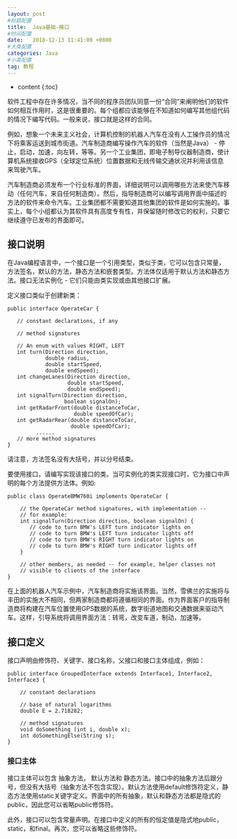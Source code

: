 ```yaml
---
layout: post
#标题配置
title:  Java基础-接口
#时间配置
date:   2018-12-13 11:41:00 +0800
#大类配置
categories: Java
#小类配置
tag: 教程
---
```


* content
{:toc}

软件工程中存在许多情况，当不同的程序员团队同意一份“合同”来阐明他们的软件如何相互作用时，这是很重要的。每个组都应该能够在不知道如何编写其他组代码的情况下编写代码。一般来说，接口就是这样的合同。

例如，想象一个未来主义社会，计算机控制的机器人汽车在没有人工操作员的情况下将乘客运送到城市街道。汽车制造商编写操作汽车的软件（当然是Java） - 停止，启动，加速，向左转，等等。另一个工业集团，即电子制导仪器制造商，使计算机系统接收GPS（全球定位系统）位置数据和无线传输交通状况并利用该信息来驾驶汽车。

汽车制造商必须发布一个行业标准的界面，详细说明可以调用哪些方法来使汽车移动（任何汽车，来自任何制造商）。然后，指导制造商可以编写调用界面中描述的方法的软件来命令汽车。工业集团都不需要知道其他集团的软件是如何实施的。事实上，每个小组都认为其软件具有高度专有性，并保留随时修改它的权利，只要它继续遵守已发布的界面即可。
## 接口说明
在Java编程语言中，一个接口是一个引用类型，类似于类，它可以包含只常量，方法签名，默认的方法，静态方法和嵌套类型。方法体仅适用于默认方法和静态方法。接口无法实例化 - 它们只能由类实现或由其他接口扩展。

定义接口类似于创建新类：
```
public interface OperateCar {

   // constant declarations, if any

   // method signatures
   
   // An enum with values RIGHT, LEFT
   int turn(Direction direction,
            double radius,
            double startSpeed,
            double endSpeed);
   int changeLanes(Direction direction,
                   double startSpeed,
                   double endSpeed);
   int signalTurn(Direction direction,
                  boolean signalOn);
   int getRadarFront(double distanceToCar,
                     double speedOfCar);
   int getRadarRear(double distanceToCar,
                    double speedOfCar);
         ......
   // more method signatures
}

```
请注意，方法签名没有大括号，并以分号结束。

要使用接口，请编写实现该接口的类。当可实例化的类实现接口时，它为接口中声明的每个方法提供方法体。例如:
```
public class OperateBMW760i implements OperateCar {

    // the OperateCar method signatures, with implementation --
    // for example:
    int signalTurn(Direction direction, boolean signalOn) {
       // code to turn BMW's LEFT turn indicator lights on
       // code to turn BMW's LEFT turn indicator lights off
       // code to turn BMW's RIGHT turn indicator lights on
       // code to turn BMW's RIGHT turn indicator lights off
    }

    // other members, as needed -- for example, helper classes not 
    // visible to clients of the interface
}

```
在上面的机器人汽车示例中，汽车制造商将实施该界面。当然，雪佛兰的实施将与丰田的实施大不相同，但两家制造商都将遵循相同的界面。作为界面客户的指导制造商将构建在汽车位置使用GPS数据的系统，数字街道地图和交通数据来驱动汽车。这样，引导系统将调用界面方法：转弯，改变车道，制动，加速等。

## 接口定义
接口声明由修饰符、关键字、接口名称，父接口和接口主体组成，例如：
```
public interface GroupedInterface extends Interface1, Interface2, Interface3 {

    // constant declarations
    
    // base of natural logarithms
    double E = 2.718282;
 
    // method signatures
    void doSomething (int i, double x);
    int doSomethingElse(String s);
}
```
### 接口主体
接口主体可以包含 抽象方法， 默认方法和 静态方法。接口中的抽象方法后跟分号，但没有大括号（抽象方法不包含实现）。默认方法使用default修饰符定义，静态方法使用static关键字定义。界面中的所有抽象，默认和静态方法都是隐式的public，因此您可以省略public修饰符。

此外，接口可以包含常量声明。在接口中定义的所有的恒定值是隐式地public，static，和final。再次，您可以省略这些修饰符。

